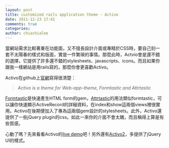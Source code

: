 ```yaml
---
layout: post
title: customized rails application theme - Activo
date: 2011-12-23 17:41
comments: true
categories:
author: chiachialee
---
```




當網站需求比較著重在功能面，又不擅長設計介面或專精於CSS時，要自己刻一套不太陽春的樣式和版面，實是一件繁瑣的事情。那麼此時，Actvio會是還不錯的選擇，它提供了許多還不錯的stylesheets、javascripts、icons。而且如果你跟我一樣網站是用rails寫的，那麼你會更喜歡Activo。

Activo在github上[官網]寫得很清楚：
>_Activo is a theme for Web-app-theme, Formtastic and Attrtastic_


[Formtastic]是快速產生HTML form的gem，[Attrtastic]的用法類似formtastic，可以讓你快速顯示ActiveRecord的詳細資料，在index和show這兩個views裡很實用。Activo在後期便加入了專為這兩個gem設計的stylesheets。此外，Activo還提供了一些jQuery plugin的css。如此一來你的介面不會太醜，而且稱得上算是有些質感。


心動了嗎？先來看看Activo的[live demo]吧！另外還有[Activo2]，多提供了jQuery UI的樣式。

[官網]:http://dmfrancisco.github.com/activo/
[Attrtastic]:https://github.com/MBO/attrtastic
[Formtastic]:https://github.com/justinfrench/formtastic
[Activo2]:https://github.com/dmfrancisco/activo/tree/activo-2
[live demo]:http://dmfrancisco.github.com/activo/demo/activo.html
